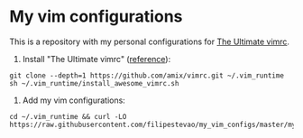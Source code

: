# My vim configurations

This is a repository with my personal configurations for [The Ultimate vimrc](https://github.com/amix/vimrc).

1. Install "The Ultimate vimrc" ([reference](https://github.com/amix/vimrc#install-for-your-own-user-only)):
```
git clone --depth=1 https://github.com/amix/vimrc.git ~/.vim_runtime
sh ~/.vim_runtime/install_awesome_vimrc.sh
```

1. Add my vim configurations:
```
cd ~/.vim_runtime && curl -LO https://raw.githubusercontent.com/filipestevao/my_vim_configs/master/my_configs.vim
```

